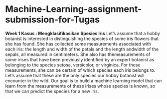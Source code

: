 # Machine-Learning-assignment-submission-for-Tugas

**Week 1 Kasus : Mengklasifikasikan Spesies Iris**
Let’s assume that a hobby botanist is interested in distinguishing the species of some iris flowers that she has found. She has
collected some measurements associated with each iris: the length and width of the petals and the length andwidth of the sepals,
all measured in centimeters. She also has themeasurements of some irises that have been previously identified by an expert
botanist as belonging to the species setosa, versicolor, or virginica. For these measurements, she can be certain of which species
each iris belongs to.
Let’s assume that these are the only species our hobby botanist will encounter in the wild. Our goal is to build a machine learning
model that can learn from the measurements of these irises whose species is known, so that we can predict the species for a new
iris.

